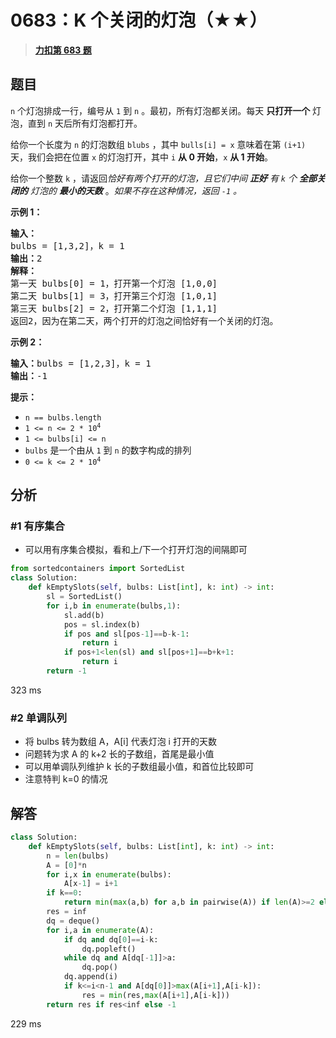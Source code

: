 # 0683：K 个关闭的灯泡（★★）


> <u>**[力扣第 683 题](https://leetcode.cn/problems/k-empty-slots/)**</u>

## 题目

<p><code>n</code> 个灯泡排成一行，编号从 <code>1</code> 到<meta charset="UTF-8" /> <code>n</code> 。最初，所有灯泡都关闭。每天 <strong>只打开一个</strong> 灯泡，直到<meta charset="UTF-8" /> <code>n</code> 天后所有灯泡都打开。</p>

<p>给你一个长度为<meta charset="UTF-8" /> <code>n</code> 的灯泡数组 <code>blubs</code> ，其中 <code>bulls[i] = x</code> 意味着在第 <code>(i+1)</code> 天，我们会把在位置 <code>x</code> 的灯泡打开，其中 <code>i</code> <strong>从 0 开始</strong>，<code>x</code> <strong>从 1 开始</strong>。</p>

<p>给你一个整数<meta charset="UTF-8" /> <code>k</code> ，请返回<em>恰好有两个打开的灯泡，且它们中间 <strong>正好</strong> 有<meta charset="UTF-8" /> <code>k</code> 个 <strong>全部关闭的</strong> 灯泡的 <strong>最小的天数</strong> </em>。<em>如果不存在这种情况，返回 <code>-1</code> 。</em></p>



<p><b>示例 1：</b></p>

<pre>
<b>输入：</b>
bulbs = [1,3,2]，k = 1
<b>输出：</b>2
<b>解释：</b>
第一天 bulbs[0] = 1，打开第一个灯泡 [1,0,0]
第二天 bulbs[1] = 3，打开第三个灯泡 [1,0,1]
第三天 bulbs[2] = 2，打开第二个灯泡 [1,1,1]
返回2，因为在第二天，两个打开的灯泡之间恰好有一个关闭的灯泡。
</pre>

<p><strong>示例 2：</strong></p>

<pre>
<strong>输入：</strong>bulbs = [1,2,3]，k = 1
<strong>输出：</strong>-1
</pre>



<p><b>提示：</b></p>

<ul>
<li><code>n == bulbs.length</code></li>
<li><code>1 &lt;= n &lt;= 2 * 10<sup>4</sup></code></li>
<li><code>1 &lt;= bulbs[i] &lt;= n</code></li>
<li><code>bulbs</code> 是一个由从 <code>1</code> 到 <code>n</code> 的数字构成的排列</li>
<li><code>0 &lt;= k &lt;= 2 * 10<sup>4</sup></code></li>
</ul>


## 分析

### #1 有序集合

- 可以用有序集合模拟，看和上/下一个打开灯泡的间隔即可


```python
from sortedcontainers import SortedList
class Solution:
    def kEmptySlots(self, bulbs: List[int], k: int) -> int:
        sl = SortedList()
        for i,b in enumerate(bulbs,1):
            sl.add(b)
            pos = sl.index(b)
            if pos and sl[pos-1]==b-k-1:
                return i
            if pos+1<len(sl) and sl[pos+1]==b+k+1:
                return i
        return -1
```
323 ms

### #2 单调队列

- 将 bulbs 转为数组 A，A[i] 代表灯泡 i 打开的天数
- 问题转为求 A 的 k+2 长的子数组，首尾是最小值
- 可以用单调队列维护 k 长的子数组最小值，和首位比较即可
- 注意特判 k=0 的情况
## 解答

```python
class Solution:
    def kEmptySlots(self, bulbs: List[int], k: int) -> int:
        n = len(bulbs)
        A = [0]*n
        for i,x in enumerate(bulbs):
            A[x-1] = i+1
        if k==0:
            return min(max(a,b) for a,b in pairwise(A)) if len(A)>=2 else -1
        res = inf
        dq = deque()
        for i,a in enumerate(A):
            if dq and dq[0]==i-k:
                dq.popleft()
            while dq and A[dq[-1]]>a:
                dq.pop()
            dq.append(i)
            if k<=i<n-1 and A[dq[0]]>max(A[i+1],A[i-k]):
                res = min(res,max(A[i+1],A[i-k]))
        return res if res<inf else -1
```
229 ms
